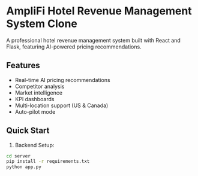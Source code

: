 # AmpliFi Hotel Revenue Management System Clone

A professional hotel revenue management system built with React and Flask, featuring AI-powered pricing recommendations.

## Features
- Real-time AI pricing recommendations
- Competitor analysis
- Market intelligence
- KPI dashboards
- Multi-location support (US & Canada)
- Auto-pilot mode

## Quick Start

1. Backend Setup:
```bash
cd server
pip install -r requirements.txt
python app.py